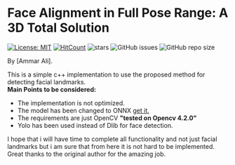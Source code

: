 # Face Alignment in Full Pose Range: A 3D Total Solution
[![License: MIT](https://img.shields.io/badge/License-MIT-yellow.svg)](LICENSE)
[![HitCount](http://hits.dwyl.io/cleardusk/3DDFA.svg)](http://hits.dwyl.io/cleardusk/3DDFA)
![stars](https://img.shields.io/github/stars/cleardusk/3DDFA.svg?style=flat)
![GitHub issues](https://img.shields.io/github/issues/cleardusk/3DDFA.svg)
![GitHub repo size](https://img.shields.io/github/repo-size/cleardusk/3DDFA.svg)


By [Ammar Ali].


This is a simple c++ implementation to use the proposed method for detecting facial landmarks.</br>
<b>Main Points to be considered:</b></br>
<ul>
  <li>The implementation is not optimized.</li>
  <li>The model has been changed to ONNX <a href = "https://drive.google.com/drive/folders/1i6sYwn79z1ko7JaeP44vIlJiF7yJ1BCv">get it.</a></li>
  <li>The requirements are just OpenCV <b>"tested on Opencv 4.2.0"</b></li>
  <li>Yolo has been used instead of Dlib for face detection.</li>
</ul>  
I hope that i will have time to complete all functionality and not just facial landmarks but i am sure that from here it is not hard to be implemented.</br>
Great thanks to the original author for the amazing job.


